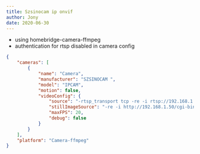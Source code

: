 ```yaml
---
title: Szsinocam ip onvif
author: Jony
date: 2020-06-30
---
```

- using homebridge-camera-ffmpeg
- authentication for rtsp disabled in camera config

```json
{
    "cameras": [
        {
            "name": "Camera",
            "manufacturer": "SZSINOCAM ",
            "model": "IPCAM",
            "motion": false,
            "videoConfig": {
                "source": "-rtsp_transport tcp -re -i rtsp://192.168.1.50:554/ucast/11",
                "stillImageSource": "-re -i http://192.168.1.50/cgi-bin/anv/images_cgi?channel=0",
                "maxFPS": 20,
                "debug": false
            }
        }
    ],
    "platform": "Camera-ffmpeg"
}
```
